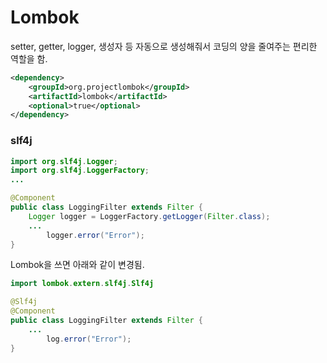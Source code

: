 # Lombok
setter, getter, logger, 생성자 등 자동으로 생성해줘서 코딩의 양을 줄여주는 편리한 역할을 함.

```xml
<dependency>
    <groupId>org.projectlombok</groupId>
    <artifactId>lombok</artifactId>
    <optional>true</optional>
</dependency>
```

### slf4j
```java
import org.slf4j.Logger;
import org.slf4j.LoggerFactory;
...

@Component
public class LoggingFilter extends Filter {
    Logger logger = LoggerFactory.getLogger(Filter.class);
    ...
        logger.error("Error");
}
```

Lombok을 쓰면 아래와 같이 변경됨.

```java
import lombok.extern.slf4j.Slf4j

@Slf4j
@Component
public class LoggingFilter extends Filter {
    ...
        log.error("Error");
}
```